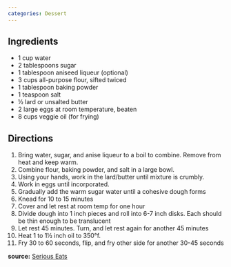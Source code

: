 ```yaml
---
categories: Dessert
---
```


## Ingredients
- 1 cup water
- 2 tablespoons sugar
- 1 tablespoon aniseed liqueur (optional)
- 3 cups all-purpose flour, sifted twiced
- 1 tablespoon baking powder
- 1 teaspoon salt
- &frac12; lard or unsalted butter
- 2 large eggs at room temperature, beaten
- 8 cups veggie oil (for frying)

## Directions
1. Bring water, sugar, and anise liqueur to a boil to combine. Remove from heat and keep warm.
2. Combine flour, baking powder, and salt in a large bowl.
3. Using your hands, work in the lard/butter until mixture is crumbly.
4. Work in eggs until incorporated.
5. Gradually add the warm sugar water until a cohesive dough forms
6. Knead for 10 to 15 minutes
7. Cover and let rest at room temp for one hour
8. Divide dough into 1 inch pieces and roll into 6-7 inch disks. Each should be thin enough to be translucent
9. Let rest 45 minutes. Turn, and let rest again for another 45 minutes
10. Heat 1 to 1&frac12; inch oil to 350&deg;f.
11. Fry 30 to 60 seconds, flip, and fry other side for another 30-45 seconds

**source:** [Serious Eats](http://www.seriouseats.com/recipes/2011/12/dulces-bunuelos-de-rodilla-mexican-christmas-fritters-recipe.html)